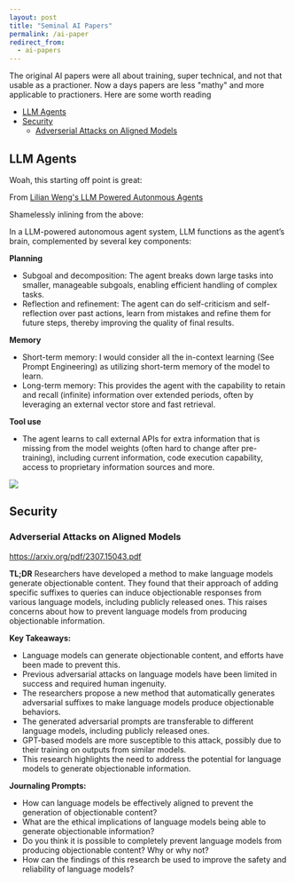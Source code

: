 ```yaml
---
layout: post
title: "Seminal AI Papers"
permalink: /ai-paper
redirect_from:
  - ai-papers
---
```


The original AI papers were all about training, super technical, and not that usable as a practioner. Now a days papers are less "mathy" and more applicable to practioners. Here are some worth reading

<!-- prettier-ignore-start -->
<!-- vim-markdown-toc GFM -->

- [LLM Agents](#llm-agents)
- [Security](#security)
    - [Adverserial Attacks on Aligned Models](#adverserial-attacks-on-aligned-models)

<!-- vim-markdown-toc -->
<!-- prettier-ignore-end -->

## LLM Agents

Woah, this starting off point is great:

From [Lilian Weng's LLM Powered Autonmous Agents](https://lilianweng.github.io/posts/2023-06-23-agent/)

Shamelessly inlining from the above:

In a LLM-powered autonomous agent system, LLM functions as the agent’s brain, complemented by several key components:

**Planning**

- Subgoal and decomposition: The agent breaks down large tasks into smaller, manageable subgoals, enabling efficient handling of complex tasks.
- Reflection and refinement: The agent can do self-criticism and self-reflection over past actions, learn from mistakes and refine them for future steps, thereby improving the quality of final results.

**Memory**

- Short-term memory: I would consider all the in-context learning (See Prompt Engineering) as utilizing short-term memory of the model to learn.
- Long-term memory: This provides the agent with the capability to retain and recall (infinite) information over extended periods, often by leveraging an external vector store and fast retrieval.

**Tool use**

- The agent learns to call external APIs for extra information that is missing from the model weights (often hard to change after pre-training), including current information, code execution capability, access to proprietary information sources and more.

![](https://lilianweng.github.io/posts/2023-06-23-agent/agent-overview.png)

## Security

### Adverserial Attacks on Aligned Models

https://arxiv.org/pdf/2307.15043.pdf

**TL;DR**
Researchers have developed a method to make language models generate objectionable content. They found that their approach of adding specific suffixes to queries can induce objectionable responses from various language models, including publicly released ones. This raises concerns about how to prevent language models from producing objectionable information.

**Key Takeaways:**

- Language models can generate objectionable content, and efforts have been made to prevent this.
- Previous adversarial attacks on language models have been limited in success and required human ingenuity.
- The researchers propose a new method that automatically generates adversarial suffixes to make language models produce objectionable behaviors.
- The generated adversarial prompts are transferable to different language models, including publicly released ones.
- GPT-based models are more susceptible to this attack, possibly due to their training on outputs from similar models.
- This research highlights the need to address the potential for language models to generate objectionable information.

**Journaling Prompts:**

- How can language models be effectively aligned to prevent the generation of objectionable content?
- What are the ethical implications of language models being able to generate objectionable information?
- Do you think it is possible to completely prevent language models from producing objectionable content? Why or why not?
- How can the findings of this research be used to improve the safety and reliability of language models?
